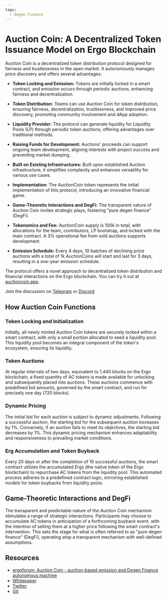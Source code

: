 ```yaml
---
tags:
  - Degen Finance
---
```


# Auction Coin: A Decentralized Token Issuance Model on Ergo Blockchain

Auction Coin is a decentralized token distribution protocol designed for fairness and trustlessness in the open market. It autonomously manages price discovery and offers several advantages:

- **Token Locking and Emission:** Tokens are initially locked in a smart contract, and emission occurs through periodic auctions, enhancing fairness and decentralization.

- **Token Distribution:** Teams can use Auction Coin for token distribution, ensuring fairness, decentralization, trustlessness, and improved price discovery, promoting community involvement and dApp adoption.

- **Liquidity Provider:** The protocol can generate liquidity for Liquidity Pools (LP) through periodic token auctions, offering advantages over traditional methods.

- **Raising Funds for Development:** Auctions' proceeds can support ongoing team development, aligning interests with project success and preventing market dumping.

- **Built on Existing Infrastructures:** Built upon established Auction infrastructure, it simplifies complexity and enhances versatility for various use cases.

- **Implementation:** The AuctionCoin token represents the initial implementation of this protocol, introducing an innovative financial game.

- **Game-Theoretic Interactions and DegFi:** The transparent nature of Auction Coin invites strategic plays, fostering "pure degen finance" (DegFi).

- **Tokenomics and Fee:** AuctionCoin supply is 100k in total, with allocations for the team, contributors, LP bootstrap, and locked with the main contract. A 3% operational fee from sold auctions supports development.

- **Emission Schedule:** Every 4 days, 10 batches of declining price auctions with a total of 1k AuctionCoins will start and last for 3 days, resulting in a one-year emission schedule.

The protocol offers a novel approach to decentralized token distribution and financial interactions on the Ergo blockchain. You can try it out at [auctioncoin.app](https://auctioncoin.app).

Join the discussion on [Telegram](https://t.me/auction_coin) or [Discord](https://discord.gg/ergo-platform-668903786361651200)

## How Auction Coin Functions

### Token Locking and Initialization

Initially, all newly minted Auction Coin tokens are securely locked within a smart contract, with only a small portion allocated to seed a liquidity pool. This liquidity pool becomes an integral component of the token's ecosystem, ensuring its liquidity.

### Token Auctions

At regular intervals of two days, equivalent to 1,440 blocks on the Ergo blockchain, a fixed quantity of AC tokens is made available for unlocking and subsequently placed into auctions. These auctions commence with predefined bid amounts, governed by the smart contract, and run for precisely one day (720 blocks).

### Dynamic Pricing

The initial bid for each auction is subject to dynamic adjustments. Following a successful auction, the starting bid for the subsequent auction increases by 1%. Conversely, if an auction fails to meet its objectives, the starting bid decreases by 1%. This dynamic pricing mechanism enhances adaptability and responsiveness to prevailing market conditions.

### Erg Accumulation and Token Buyback

Every 20 days or after the completion of 10 successful auctions, the smart contract utilizes the accumulated Ergs (the native token of the Ergo blockchain) to repurchase AC tokens from the liquidity pool. This automated process adheres to a predefined contract logic, mirroring established models for token buybacks from liquidity pools.

## Game-Theoretic Interactions and DegFi

The transparent and predictable nature of the Auction Coin mechanism stimulates a range of strategic interactions. Participants may choose to accumulate AC tokens in anticipation of a forthcoming buyback event, with the intention of selling them at a higher price following the smart contract's intervention. This sets the stage for what is often referred to as "pure degen finance" (DegFi), operating atop a transparent mechanism with well-defined assumptions.

## Resources

- [ergoforum: Auction Coin - auction-based emission and Degen Finance autonomous machine](https://www.ergoforum.org/t/auction-coin-auction-based-emission-and-degen-finance-autonomous-machine/4287)
- [Whitepaper](https://auctioncoin.app/assets/whitepaper.pdf)
- [Twitter](https://twitter.com/Auction_Coin)
- [Git](https://github.com/orgs/Auction-Coin/repositories)